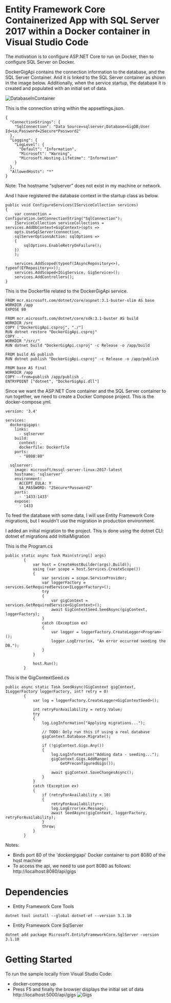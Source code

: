 # Entity Framework Core Containerized App with SQL Server 2017 within a Docker container in Visual Studio Code

The motivation is to configure ASP.NET Core to run on Docker, then to configure SQL Server on Docker. 

DockerGigApi contains the connection information to the database, and the SQL Server Container. 
And it is linked to the SQL Server container as shown in the image below.
Additionally, when the service startup, the database it is created and populated with an initial set of data.



![DatabaseInContainer](https://github.com/monicacrespo/Docker_ASP.NET_Core_API_with_SQLServer/blob/main/Images/DatabaseInContainer.JPG)


This is the connection string within the appsettings.json.
```
{
  "ConnectionStrings": {
    "SqlConnection": "Data Source=sqlserver;Database=GigDB;User Id=sa;Password=2Secure*Password2"
  },
  "Logging": {
    "LogLevel": {
      "Default": "Information",
      "Microsoft": "Warning",
      "Microsoft.Hosting.Lifetime": "Information"
    }
  },
  "AllowedHosts": "*"
}
```

Note: The hostname “sqlserver” does not exist in my machine or network.

And I have registered the database context in the startup class as below.
```
public void ConfigureServices(IServiceCollection services)
{
    var connection = Configuration.GetConnectionString("SqlConnection");
    IServiceCollection serviceCollections = services.AddDbContext<GigContext>(opts =>
    opts.UseSqlServer(connection,
	sqlServerOptionsAction: sqlOptions =>
	{
		sqlOptions.EnableRetryOnFailure();
	})
    );

    services.AddScoped(typeof(IAsyncRepository<>), typeof(EfRepository<>));
    services.AddScoped<IGigService, GigService>();
    services.AddControllers();
}
```		
		
This is the Dockerfile related to the DockerGigApi service. 
```
FROM mcr.microsoft.com/dotnet/core/aspnet:3.1-buster-slim AS base
WORKDIR /app
EXPOSE 80

FROM mcr.microsoft.com/dotnet/core/sdk:3.1-buster AS build
WORKDIR /src
COPY ["DockerGigApi.csproj", "./"]
RUN dotnet restore "DockerGigApi.csproj"
COPY . .
WORKDIR "/src/"
RUN dotnet build "DockerGigApi.csproj" -c Release -o /app/build

FROM build AS publish
RUN dotnet publish "DockerGigApi.csproj" -c Release -o /app/publish

FROM base AS final
WORKDIR /app
COPY --from=publish /app/publish .
ENTRYPOINT ["dotnet", "DockerGigApi.dll"]
```

Since we want the ASP.NET Core container and the SQL Server container to run together, we need to create a Docker Compose project.
This is the docker-compose.yml. 
```
version: '3.4'

services:
  dockergigapi:
    links:  
      - sqlserver
    build:
      context: .
      dockerfile: Dockerfile
    ports:
      - "8080:80"

  sqlserver:  
    image: microsoft/mssql-server-linux:2017-latest
    hostname: 'sqlserver'
    environment:
      ACCEPT_EULA: Y  
      SA_PASSWORD: "2Secure*Password2" 
    ports:  
      - '1433:1433'
    expose:
      - 1433
```	
	

To feed the database with some data, I will use Entity Framework Core migrations, but I wouldn't use the migration in production environment. 

I added an initial migration to the project. This is done using the dotnet CLI:
dotnet ef migrations add InitialMigration

This is the Program.cs 
```
public static async Task Main(string[] args)
        {
            var host = CreateHostBuilder(args).Build();
            using (var scope = host.Services.CreateScope())
            {
                var services = scope.ServiceProvider;
                var loggerFactory = services.GetRequiredService<ILoggerFactory>();
                try
                {
                    var gigContext = services.GetRequiredService<GigContext>();
                    await GigContextSeed.SeedAsync(gigContext, loggerFactory);
                }
                catch (Exception ex)
                {
                    var logger = loggerFactory.CreateLogger<Program>();
                    logger.LogError(ex, "An error occurred seeding the DB.");
                }
            }

            host.Run();
        }
```

This is the GigContextSeed.cs
```
public async static Task SeedAsync(GigContext gigContext, ILoggerFactory loggerFactory, int? retry = 0)
        {
            var log = loggerFactory.CreateLogger<GigContextSeed>();
            
            int retryForAvailability = retry.Value;
            try
            {
                log.LogInformation("Applying migrations...");
                
                // TODO: Only run this if using a real database              
                gigContext.Database.Migrate();

                if (!gigContext.Gigs.Any())
                {
                    log.LogInformation("Adding data - seeding...");
                    gigContext.Gigs.AddRange(
                        GetPreconfiguredGigs());

                    await gigContext.SaveChangesAsync();
                }
            }
            catch (Exception ex)
            {
                if (retryForAvailability < 10)
                {
                    retryForAvailability++;    
                    log.LogError(ex.Message);
                    await SeedAsync(gigContext, loggerFactory, retryForAvailability);
                }
                throw;
            }
        }
```
Notes:
* Binds port 80 of the 'dockergigapi' Docker container to port 8080 of the host machine
* To access the api, we need to use port 8080 as follows: http://localhost:8080/api/gigs

# Dependencies
* Entity Framework Core Tools
```
dotnet tool install --global dotnet-ef --version 3.1.10
```

* Entity Framework Core SqlServer
```
dotnet add package Microsoft.EntityFrameworkCore.SqlServer -version 3.1.10
```
 

# Getting Started
To run the sample locally from Visual Studio Code:
* docker-compose up
* Press F5 and finally the browser displays the initial set of data http://localhost:5000/api/gigs
![Gigs](https://github.com/monicacrespo/Docker_ASP.NET_Core_API_with_SQLServer/blob/main/Images/GetGigs.JPG)

